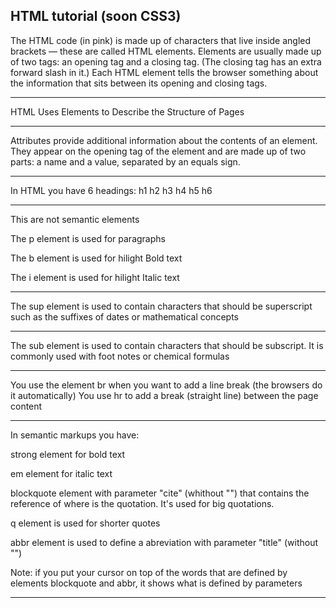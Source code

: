 ## HTML tutorial (soon CSS3)

The HTML code (in pink) is made up of characters that live inside angled
brackets — these are called HTML elements. Elements are usually
made up of two tags: an opening tag and a closing tag. (The closing tag
has an extra forward slash in it.) Each HTML element tells the browser
something about the information that sits between its opening and
closing tags.

<hr>

HTML Uses Elements
to Describe the
Structure of Pages

<hr>

Attributes provide additional information
about the contents of an element. They appear
on the opening tag of the element and are
made up of two parts: a name and a value,
separated by an equals sign.

<hr>

In HTML you have 6 headings:
h1 h2 h3 h4 h5 h6

<hr>

This are not semantic elements

The p element is used for paragraphs <p>
The b element is used for hilight Bold text <p>
The i element is used for hilight Italic text <p>

<hr>

The sup element is used to contain characters that
should be superscript such
as the suffixes of dates or
mathematical concepts

<hr>

The sub element is used to
contain characters that should
be subscript. It is commonly
used with foot notes or chemical
formulas

<hr>

You use the element br when you want to add a line break (the browsers do it automatically)
You use hr to add a break (straight line) between the page content

<hr>

In semantic markups you have: 
<p> strong element for bold text
<p> em element for italic text
<p> blockquote element with parameter "cite" (whithout "") that contains the reference of where is the quotation. It's used for big quotations.
<p> q element is used for shorter quotes
<p> abbr element is used to define a abreviation with parameter "title" (without "")


Note: if you put your cursor on top of the words that are defined by elements blockquote and abbr, it shows what is defined by parameters

<hr>

